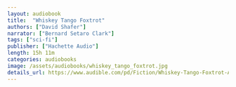 ```yaml
---
layout: audiobook
title:  "Whiskey Tango Foxtrot"
authors: ["David Shafer"]
narrator: ["Bernard Setaro Clark"]
tags: ["sci-fi"]
publisher: ["Hachette Audio"]
length: 15h 11m
categories: audiobooks
image: /assets/audiobooks/whiskey_tango_foxtrot.jpg
details_url: https://www.audible.com/pd/Fiction/Whiskey-Tango-Foxtrot-Audiobook/B00M8HOJ8M
---
```

